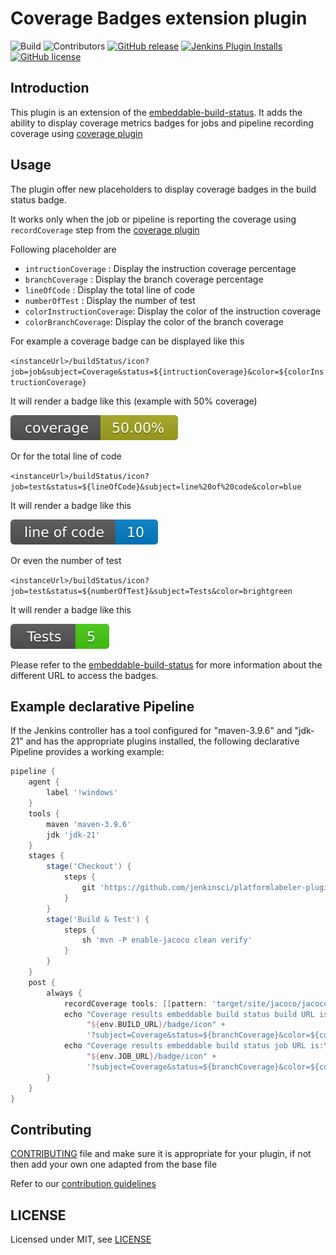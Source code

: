 # Coverage Badges extension plugin

![Build](https://ci.jenkins.io/job/Plugins/job/coverage-badges-extension-plugin/job/main/badge/icon)
![Contributors](https://img.shields.io/github/contributors/jenkinsci/coverage-badges-extension-plugin.svg?color=blue)
[![GitHub release](https://img.shields.io/github/release/jenkinsci/coverage-badges-extension-plugin.svg?label=changelog)](https://github.com/jenkinsci/coverage-badges-extension-plugin/releases/latest)
[![Jenkins Plugin Installs](https://img.shields.io/jenkins/plugin/i/coverage-badges-extension.svg?color=blue)](https://plugins.jenkins.io/coverage-badges-extension)
[![GitHub license](https://img.shields.io/github/license/jenkinsci/coverage-badges-extension-plugin)](https://github.com/jenkinsci/coverage-badges-extension-plugin/blob/main/LICENSE.md)

## Introduction

This plugin is an extension of the [embeddable-build-status](https://plugins.jenkins.io/embeddable-build-status/). It adds the ability to display coverage metrics badges for jobs and pipeline recording coverage using [coverage plugin](https://plugins.jenkins.io/coverage/) 

## Usage

The plugin offer new placeholders to display coverage badges in the build status badge.

It works only when the job or pipeline is reporting the coverage using `recordCoverage` step from the [coverage plugin](https://plugins.jenkins.io/coverage/)

Following placeholder are

- `intructionCoverage` : Display the instruction coverage percentage
- `branchCoverage` : Display the branch coverage percentage
- `lineOfCode` : Display the total line of code
- `numberOfTest` : Display the number of test
- `colorInstructionCoverage`: Display the color of the instruction coverage
- `colorBranchCoverage`: Display the color of the branch coverage

For example a coverage badge can be displayed like this

`<instanceUrl>/buildStatus/icon?job=job&subject=Coverage&status=${intructionCoverage}&color=${colorInstructionCoverage}`

It will render a badge like this (example with 50% coverage)

![coverage badge](./doc/coverage-badge.svg)

Or for the total line of code

`<instanceUrl>/buildStatus/icon?job=test&status=${lineOfCode}&subject=line%20of%20code&color=blue`

It will render a badge like this

![line of code badge](./doc/line-of-code-badge.svg)

Or even the number of test

`<instanceUrl>/buildStatus/icon?job=test&status=${numberOfTest}&subject=Tests&color=brightgreen`

It will render a badge like this

![number of test badge](./doc/number-of-test.svg)

Please refer to the [embeddable-build-status](https://plugins.jenkins.io/embeddable-build-status/) for more information about the different URL to access the badges.

## Example declarative Pipeline

If the Jenkins controller has a tool configured for "maven-3.9.6" and "jdk-21" and has the appropriate plugins installed, the following declarative Pipeline provides a working example:

```groovy
pipeline {
    agent {
        label '!windows'
    }
    tools {
        maven 'maven-3.9.6'
        jdk 'jdk-21'
    }
    stages {
        stage('Checkout') {
            steps {
                git 'https://github.com/jenkinsci/platformlabeler-plugin.git'
            }
        }
        stage('Build & Test') {
            steps {
                sh 'mvn -P enable-jacoco clean verify'
            }
        }
    }
    post {
        always {
            recordCoverage tools: [[pattern: 'target/site/jacoco/jacoco.xml']]
            echo "Coverage results embeddable build status build URL is:\n" +
                 "${env.BUILD_URL}/badge/icon" +
                 '?subject=Coverage&status=${branchCoverage}&color=${colorBranchCoverage}'
            echo "Coverage results embeddable build status job URL is:\n" +
                 "${env.JOB_URL}/badge/icon" +
                 '?subject=Coverage&status=${branchCoverage}&color=${colorBranchCoverage}'
        }
    }
}
```

## Contributing

[CONTRIBUTING](https://github.com/jenkinsci/.github/blob/master/CONTRIBUTING.md) file and make sure it is appropriate for your plugin, if not then add your own one adapted from the base file

Refer to our [contribution guidelines](https://github.com/jenkinsci/.github/blob/master/CONTRIBUTING.md)

## LICENSE

Licensed under MIT, see [LICENSE](LICENSE.md)
